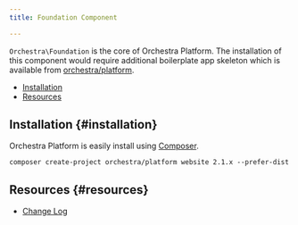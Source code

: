 ```yaml
---
title: Foundation Component

---
```


`Orchestra\Foundation` is the core of Orchestra Platform. The installation of this component would require additional boilerplate app skeleton which is available from [orchestra/platform](https://github.com/orchestral/platform).

* [Installation](#installation)
* [Resources](#resources)

## Installation {#installation}

Orchestra Platform is easily install using [Composer](http://getcomposer.org).

	composer create-project orchestra/platform website 2.1.x --prefer-dist

## Resources {#resources}

* [Change Log](/docs/2.2/components/foundation/changes#v2-2)
